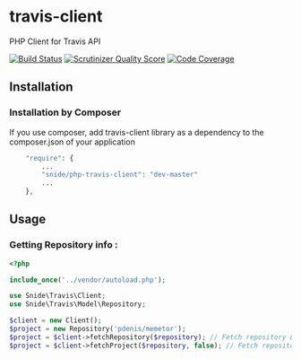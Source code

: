 travis-client
==================

PHP Client for Travis API

[![Build Status](https://travis-ci.org/pdenis/travis-client.png)](https://travis-ci.org/pdenis/travis-client)
[![Scrutinizer Quality Score](https://scrutinizer-ci.com/g/pdenis/travis-client/badges/quality-score.png?s=951d12fd632e8e8f96280cd2fc2c54a6a5b5de13)](https://scrutinizer-ci.com/g/pdenis/travis-client/)
[![Code Coverage](https://scrutinizer-ci.com/g/pdenis/travis-client/badges/coverage.png?s=d31b8500d1dafb4be39595928d9346cb112c0480)](https://scrutinizer-ci.com/g/pdenis/travis-client/)

## Installation

### Installation by Composer

If you use composer, add travis-client library as a dependency to the composer.json of your application

```php
    "require": {
        ...
        "snide/php-travis-client": "dev-master"
        ...
    },

```

## Usage

### Getting Repository info :

```php
<?php

include_once('../vendor/autoload.php');

use Snide\Travis\Client;
use Snide\Travis\Model\Repository;

$client = new Client();
$project = new Repository('pdenis/memetor');
$project = $client->fetchRepository($repository); // Fetch repository & builds
$project = $client->fetchProject($repository, false); // Fetch repository without builds

```
